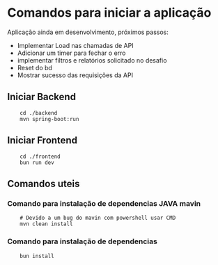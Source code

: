 # Comandos para iniciar a aplicação

Aplicação ainda em desenvolvimento, próximos passos:

- Implementar Load nas chamadas de API
- Adicionar um timer para fechar o erro
- implementar filtros e relatórios solicitado no desafio
- Reset do bd
- Mostrar sucesso das requisições da API

## Iniciar Backend

```shell
    cd ./backend
    mvn spring-boot:run
```

## Iniciar Frontend

```shell
    cd ./frontend
    bun run dev
```

## Comandos uteis

### Comando para instalação de dependencias JAVA mavin

```shell
    # Devido a um bug do mavin com powershell usar CMD
    mvn clean install
```

### Comando para instalação de dependencias

```shell
    bun install
```
